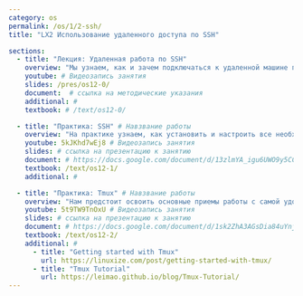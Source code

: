 ```yaml
---
category: os
permalink: /os/1/2-ssh/
title: "LX2 Использование удаленного доступа по SSH"

sections:
  - title: "Лекция: Удаленная работа по SSH"
    overview: "Мы узнаем, как и зачем подключаться к удаленной машине по сети, какие для этого существуют программы и протоколы."
    youtube: # Видеозапись занятия
    slides: /pres/os12-0/
    document:  # ссылка на методические указания
    additional: # 
    textbook: # /text/os12-0/

  - title: "Практика: SSH" # Навзвание работы
    overview: "На практике узнаем, как установить и настроить все необходимое для удаленного доступа, научимся подключаться к машине по паролю, затем научимся использовать ключи."
    youtube: 5kJKhd7wEj8 # Видеозапись занятия
    slides: # ссылка на презентацию к занятию
    document: # https://docs.google.com/document/d/13zlmYA_igu6UWO9y5CCOegHQhr1S3_Y9w40dZCg2Ojw/edit?usp=sharing # ссылка на методические указания
    textbook: /text/os12-1/
    additional: # 

  - title: "Практика: Tmux" # Навзвание работы
    overview: "Нам предстоит освоить основные приемы работы с самой удобной и распространенной программой для удаленного администрирования - tmux. Мы научимся использовать ее при удаленной работе с машиной по протоколу ssh." # Пояснительный текст
    youtube: 5t9TW9TnOxU # Видеозапись занятия
    slides: # ссылка на презентацию к занятию
    document: # https://docs.google.com/document/d/1sk2ZhA3AGsDia84uYnjx5TGIaxHlEKxt4T8jEXfoXzQ/edit?usp=sharing # ссылка на методические указания
    textbook: /text/os12-2/
    additional: # 
      - title: "Getting started with Tmux"
        url: https://linuxize.com/post/getting-started-with-tmux/
      - title: "Tmux Tutorial"
        url: https://leimao.github.io/blog/Tmux-Tutorial/
---
```


